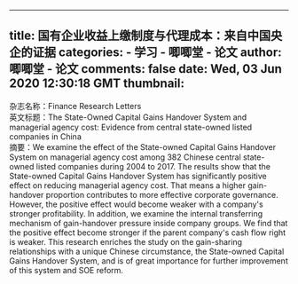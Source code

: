 
---
title: 国有企业收益上缴制度与代理成本：来自中国央企的证据
categories: 
    - 学习
    - 唧唧堂 - 论文
author: 唧唧堂 - 论文
comments: false
date: Wed, 03 Jun 2020 12:30:18 GMT
thumbnail: 
---

<div>   
杂志名称：Finance Research Letters<br> 英文标题：The State-Owned Capital Gains Handover System and managerial agency cost: Evidence from central state-owned listed companies in China<br> 摘要：We examine the effect of the State-owned Capital Gains Handover System on managerial agency cost among 382 Chinese central state-owned listed companies during 2004 to 2017. The results show that the State-owned Capital Gains Handover System has significantly positive effect on reducing managerial agency cost. That means a higher gain-handover proportion contributes to more effective corporate governance. However, the positive effect would become weaker with a company's stronger profitability. In addition, we examine the internal transferring mechanism of gain-handover pressure inside company groups. We find that the positive effect become stronger if the parent company's cash flow right is weaker. This research enriches the study on the gain-sharing relationships with a unique Chinese circumstance, the State-owned Capital Gains Handover System, and is of great importance for further improvement of this system and SOE reform.  
</div>
            